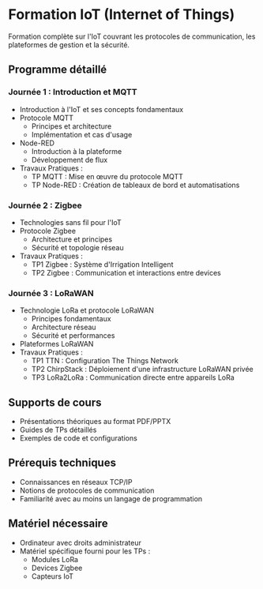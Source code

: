# Formation IoT (Internet of Things)

Formation complète sur l'IoT couvrant les protocoles de communication, les plateformes de gestion et la sécurité.

## Programme détaillé

### Journée 1 : Introduction et MQTT
- Introduction à l'IoT et ses concepts fondamentaux
- Protocole MQTT
  - Principes et architecture
  - Implémentation et cas d'usage
- Node-RED
  - Introduction à la plateforme
  - Développement de flux
- Travaux Pratiques :
  - TP MQTT : Mise en œuvre du protocole MQTT
  - TP Node-RED : Création de tableaux de bord et automatisations

### Journée 2 : Zigbee
- Technologies sans fil pour l'IoT
- Protocole Zigbee
  - Architecture et principes
  - Sécurité et topologie réseau
- Travaux Pratiques :
  - TP1 Zigbee : Système d'Irrigation Intelligent
  - TP2 Zigbee : Communication et interactions entre devices

### Journée 3 : LoRaWAN
- Technologie LoRa et protocole LoRaWAN
  - Principes fondamentaux
  - Architecture réseau
  - Sécurité et performances
- Plateformes LoRaWAN
- Travaux Pratiques :
  - TP1 TTN : Configuration The Things Network
  - TP2 ChirpStack : Déploiement d'une infrastructure LoRaWAN privée
  - TP3 LoRa2LoRa : Communication directe entre appareils LoRa

## Supports de cours
- Présentations théoriques au format PDF/PPTX
- Guides de TPs détaillés
- Exemples de code et configurations

## Prérequis techniques
- Connaissances en réseaux TCP/IP
- Notions de protocoles de communication
- Familiarité avec au moins un langage de programmation

## Matériel nécessaire
- Ordinateur avec droits administrateur
- Matériel spécifique fourni pour les TPs :
  - Modules LoRa
  - Devices Zigbee
  - Capteurs IoT

